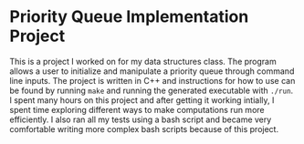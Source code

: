 # Priority Queue Implementation Project
This is a project I worked on for my data structures class. The program allows a user to initialize and manipulate a priority queue through command line inputs. The project is written in C++ and instructions for how to use can be found by running `make` and running the generated executable with `./run`. I spent many hours on this project and after getting it working intially, I spent time exploring different ways to make computations run more efficiently. I also ran all my tests using a bash script and became very comfortable writing more complex bash scripts because of this project.
